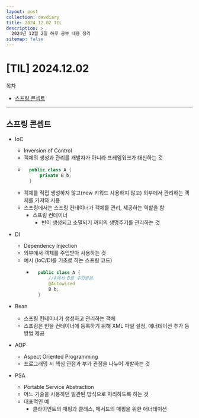 ```yaml
---
layout: post
collection: devdiary
title: 2024.12.02 TIL
description: >
  2024년 12월 2일 하루 공부 내용 정리
sitemap: false
---
```


# [TIL] 2024.12.02

목차
- [스프링 콘셉트](#스프링-콘셉트)

---



## 스프링 콘셉트

- IoC
    - Inversion of Control
    - 객체의 생성과 관리를 개발자가 아니라 프레임워크가 대신하는 것
    - ```java
        public class A {
            private B b;
        }
        ```
    - 객체를 직접 생성하지 않고(new 키워드 사용하지 않고) 외부에서 관리하는 객체를 가져와 사용
    - 스프링에서는 스프링 컨테이너가 객체를 관리, 제공하는 역할을 함
        - 스프링 컨테이너
            - 빈이 생성되고 소멸되기 까지의 생명주기를 관리하는 것

- DI
    - Dependency Injection
    - 외부에서 객체를 주입받아 사용하는 것
    - 예시 (IoC/DI를 기초로 하는 스프링 코드)
        - ```java
            public class A {
                //A에서 B를 주입받음
                @Autowired
                B b;
            }
            ```

- Bean
    - 스프링 컨테이너가 생성하고 관리하는 객체
    - 스프링은 빈을 컨테이너에 등록하기 위해 XML 파일 설정, 애너테이션 추가 등 방법 제공

- AOP
    - Aspect Oriented Programming
    - 프로그래밍 시 핵심 관점과 부가 관점을 나누어 개발하는 것

- PSA
    - Portable Service Abstraction
    - 어느 기술을 사용하던 일관된 방식으로 처리하도록 하는 것
    - 대표적인 예
        - 클라이언트의 매핑과 클래스, 메서드의 매핑을 위한 애너테이션

